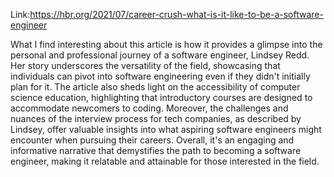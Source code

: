 Link:https://hbr.org/2021/07/career-crush-what-is-it-like-to-be-a-software-engineer

What I find interesting about this article is how it provides a glimpse 
into the personal and professional journey of a software engineer, 
Lindsey Redd. Her story underscores the versatility of the field, 
showcasing that individuals can pivot into software engineering even if 
they didn't initially plan for it. The article also sheds light on the 
accessibility of computer science education, highlighting that 
introductory courses are designed to accommodate newcomers to coding. 
Moreover, the challenges and nuances of the interview process for tech 
companies, as described by Lindsey, offer valuable insights into what 
aspiring software engineers might encounter when pursuing their careers. 
Overall, it's an engaging and informative narrative that demystifies the 
path to becoming a software engineer, making it relatable and attainable 
for those interested in the field.

